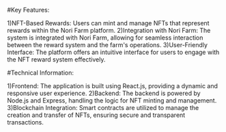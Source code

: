 #Key Features:

1)NFT-Based Rewards: Users can mint and manage NFTs that represent rewards within the Nori Farm platform.
2)Integration with Nori Farm: The system is integrated with Nori Farm, allowing for seamless interaction between the reward system and the farm's operations.
3)User-Friendly Interface: The platform offers an intuitive interface for users to engage with the NFT reward system effectively.

#Technical Information:

1)Frontend: The application is built using React.js, providing a dynamic and responsive user experience.
2)Backend: The backend is powered by Node.js and Express, handling the logic for NFT minting and management.
3)Blockchain Integration: Smart contracts are utilized to manage the creation and transfer of NFTs, ensuring secure and transparent transactions.
